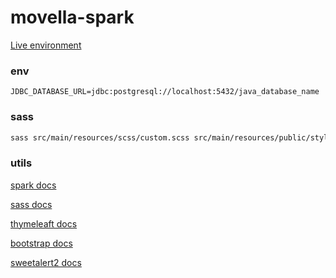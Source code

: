 # movella-spark

[Live environment](https://movella-spark.herokuapp.com/)

### env

```
JDBC_DATABASE_URL=jdbc:postgresql://localhost:5432/java_database_name
```

### sass

```bash
sass src/main/resources/scss/custom.scss src/main/resources/public/stylesheets/main.css
```

### utils

[spark docs](https://sparkjava.com/documentation#sessions)

[sass docs](https://sass-lang.com/documentation)

[thymeleaft docs](https://www.thymeleaf.org/documentation.html)

[bootstrap docs](https://getbootstrap.com/docs/5.1/getting-started/introduction/)

[sweetalert2 docs](https://sweetalert2.github.io/)

